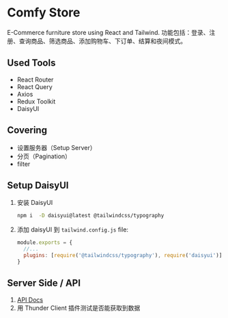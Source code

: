 # Comfy Store

E-Commerce furniture store using React and Tailwind.
功能包括：登录、注册、查询商品、筛选商品、添加购物车、下订单、结算和夜间模式。

## Used Tools

- React Router
- React Query
- Axios
- Redux Toolkit
- DaisyUI

## Covering

- 设置服务器（Setup Server）
- 分页（Pagination）
- filter

## Setup DaisyUI

1. 安装 DaisyUI
    ```sh
    npm i  -D daisyui@latest @tailwindcss/typography
    ```
2. 添加 daisyUI 到 `tailwind.config.js` file:
    ```cjs
    module.exports = {
      //...
      plugins: [require('@tailwindcss/typography'), require('daisyui')],
    }
    ```

## Server Side / API

1. [API Docs](https://documenter.getpostman.com/view/18152321/2s9Xy5KpTi)
2. 用 Thunder Client 插件测试是否能获取到数据